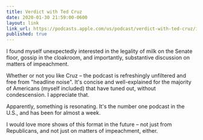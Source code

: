 ```yaml
---
title: Verdict with Ted Cruz
date: 2020-01-30 21:59:00-0600
layout: link
link_url: https://podcasts.apple.com/us/podcast/verdict-with-ted-cruz/id1495601614
published: true
---
```


I found myself unexpectedly interested in the legality of milk on the Senate floor, gossip in the cloakroom, and importantly, substantive discussion on matters of impeachment.

Whether or not you like Cruz – the podcast is refreshingly unfiltered and free from "headline noise". It's concise and well-explained for the majority of Americans (myself included) that have tuned out, without condescension. I appreciate that.

Apparently, something is resonating. It's the number one podcast in the U.S., and has been for almost a week.

I would love more shows of this format in the future – not just from Republicans, and not just on matters of impeachment, either.
